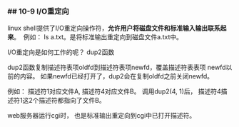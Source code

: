 ### \## 10-9 I/O重定向

linux shell提供了I/O重定向操作符，**允许用户将磁盘文件和标准输入输出联系起来**。  例如： ls a.txt。是将标准输出重定向到磁盘文件a.txt中。

I/O重定向是如何工作的呢？ dup2函数

dup2函数复制描述符表项oldfd到描述符表项newfd，覆盖描述符表表项 newfd以前的内容。 如果newfd已经打开了，dup2会在复制oldfd之前关闭newfd。

例如： 描述符1对应文件A, 描述符4对应文件B。 调用dup2(4, 1)后， 描述符4描述符1这2个描述符都指向了文件B。

 web服务器运行cgi时， 也是标准输出重定向到cgi中已打开描述符。
